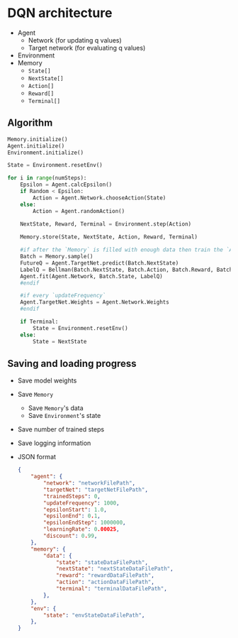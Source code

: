 # DQN architecture

- Agent
    - Network (for updating q values)
    - Target network (for evaluating q values)
- Environment
- Memory
    - `State[]`
    - `NextState[]`
    - `Action[]`
    - `Reward[]`
    - `Terminal[]`

## Algorithm

```py
Memory.initialize()
Agent.initialize()
Environment.initialize()

State = Environment.resetEnv()

for i in range(numSteps):
    Epsilon = Agent.calcEpsilon()
    if Random < Epsilon:
        Action = Agent.Network.chooseAction(State)
    else:
        Action = Agent.randomAction()
    
    NextState, Reward, Terminal = Environment.step(Action)

    Memory.store(State, NextState, Action, Reward, Terminal)

    #if after the `Memory` is filled with enough data then train the `Agent` every steps.
    Batch = Memory.sample()
    FutureQ = Agent.TargetNet.predict(Batch.NextState)
    LabelQ = Bellman(Batch.NextState, Batch.Action, Batch.Reward, Batch.Terminal, FutureQ)
    Agent.fit(Agent.Network, Batch.State, LabelQ)
    #endif

    #if every `updateFrequency`
    Agent.TargetNet.Weights = Agent.Network.Weights
    #endif

    if Terminal:
        State = Environment.resetEnv()
    else:
        State = NextState
```

## Saving and loading progress

- Save model weights
- Save `Memory`
    - Save `Memory`'s data
    - Save `Environment`'s state
- Save number of trained steps
- Save logging information
- JSON format

    ```json
    {
        "agent": {
            "network": "networkFilePath",
            "targetNet": "targetNetFilePath",
            "trainedSteps": 0,
            "updateFrequency": 1000,
            "epsilonStart": 1.0,
            "epsilonEnd": 0.1,
            "epsilonEndStep": 1000000,
            "learningRate": 0.00025,
            "discount": 0.99,
        },
        "memory": {
            "data": {
                "state": "stateDataFilePath",
                "nextState": "nextStateDataFilePath",
                "reward": "rewardDataFilePath",
                "action": "actionDataFilePath",
                "terminal": "terminalDataFilePath",
            },
        },
        "env": {
            "state": "envStateDataFilePath",
        },
    }
    ```